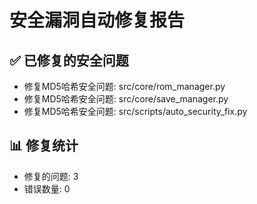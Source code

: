 # 安全漏洞自动修复报告

## ✅ 已修复的安全问题
- 修复MD5哈希安全问题: src/core/rom_manager.py
- 修复MD5哈希安全问题: src/core/save_manager.py
- 修复MD5哈希安全问题: src/scripts/auto_security_fix.py

## 📊 修复统计
- 修复的问题: 3
- 错误数量: 0